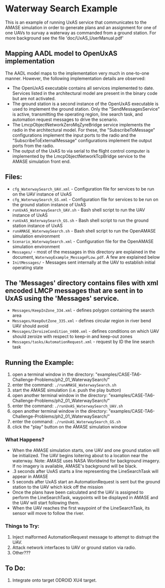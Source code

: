 # Waterway Search Example

This is an example of running UxAS service that communicates to the AMASE simulation in order to generate plans and an assignment for one of one UAVs to survay a waterway as commanded from a ground station. For more background see the file 'doc/UxAS_UserManual.pdf'

## Mapping AADL model to OpenUxAS implementation

The AADL model maps to the implementation very much in one-to-one manner.  However, the following implementation details are observed:

* The OpenUxAS executable contains all services implemented to date.  Services listed in the architectural model are present in the binary code but are not activated.
* The ground station is a second instance of the OpenUxAS executable is used to implement the ground station.  Only the "SendMessagesService" is active, transmitting the operating region, line search task, and automation request messages to drive the scenario.
* The LmcpObjectNetworkZeroMqZyreBridge service implements the radio in the architectural model.  For these, the "SubscribeToMessage" configurations implement the input ports to the radio and the "SubscribeToExternalMessage" configurations implement the output ports from the radio.
* The output of the UxAS to via serial to the flight control computer is implemented by the LmcpObjectNetworkTcpBridge service to the AMASE simulation front end.


## Files:

* `cfg_WaterwaySearch_UAV.xml` - Configuration file for services to be run on the UAV instance of UxAS
* `cfg_WaterwaySearch_GS.xml` - Configuration file for services to be run on the ground station instance of UxAS
* `runUxAS_WaterwaySearch_UAV.sh` - Bash shell script to run the UAV instance of UxAS
* `runUxAS_WaterwaySearch_GS.sh` - Bash shell script to run the ground station instance of UxAS
* `runAMASE_WaterwaySearch.sh` - Bash shell script to run the OpenAMASE simulation environment
* `Scenario_WaterwaySearch.xml` - Configuration file for the OpenAMASE simulation environment
* `Messages/` - most of the messages in this directory are explained in the document, `WaterwayExample_MessageFLow.pdf`. A few are explained below
* `InitMessages/` - Messages sent internally at the UAV to establish initial operating state


## The 'Messages' directory contains files with xml encoded LMCP messages that are sent in to UxAS using the 'Messages' service. ##

* `Messages/KeepInZone_334.xml` - defines polygon containing the search area
* `Messages/KeepOutZone_335.xml` - defines circular region in river bend UAV should avoid
* `Messages/ZeroizeCondition_V400.xml` - defines conditions on which UAV should zeroize with respect to keep-in and keep-out zones
* `Messages/tasks/AutomationRequest.xml` - request by ID the line search task


## Running the Example:
1. open a terminal window in the directory: "examples/CASE-TA6-Challenge-Problems/ph2_01_WaterwaySearch/"
2. enter the command: `./runAMASE_WaterwaySearch.sh`
3. start the AMASE simulation (i.e. push the play button)
4. open another terminal window in the directory: "examples/CASE-TA6-Challenge-Problems/ph2_01_WaterwaySearch/"
5. enter the command: `./runUxAS_WaterwaySearch_UAV.sh`
6. open another terminal window in the directory: "examples/CASE-TA6-Challenge-Problems/ph2_01_WaterwaySearch/"
7. enter the command: `./runUxAS_WaterwaySearch_GS.sh`
8. click the "play" button on the AMASE simulation window


### What Happens?
* When the AMASE simulation starts, one UAV and one ground station will be initialized.  The UAV begins loitering about to a location near the waterway. Note: AMASE uses NASA Worldwind for background imagery. If no imagery is available, AMASE's background will be black.
* .3 seconds after UxAS starts a line representing the LineSearchTask will appear in AMASE
* 5 seconds after UxAS start an AutomationRequest is sent but the ground station to the UAV which kick off the mission
* Once the plans have been calculated and the UAV is assigned to perform the LineSearchTask, waypoints will be displayed in AMASE and the UAV will start following them.
* When the UAV reaches the first waypoint of the LineSearchTask, its sensor will move to follow the river.


### Things to Try:
1. Inject malformed AutomationRequest message to attempt to distrupt the UAV.
2. Attack network interfaces to UAV or ground station via radio.
3. Other???


## To Do:

1. Integrate onto target ODROID XU4 target.



